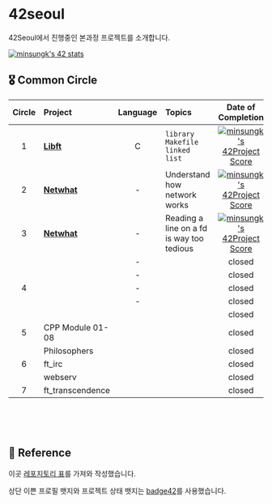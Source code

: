 # 42seoul  

42Seoul에서 진행중인 본과정 프로젝트를 소개합니다.  


[![minsungk's 42 stats](https://badge42.herokuapp.com/api/stats/minsungk)](https://github.com/JaeSeoKim/badge42)  

  
    

## 🎖 Common Circle  


| Circle | Project                | Language | Topics                                           | Date of Completion |
| :----: | :--------------------- | :------: | :----------------------------------------------- | :----------------: |
|   1    | [**Libft**](https://github.com/MinsoftK/libft) |    C     | `library` `Makefile` `linked list`               |   [![minsungk's 42Project Score](https://badge42.herokuapp.com/api/project/minsungk/Libft)](https://github.com/JaeSeoKim/badge42)    |
|   2    | [**Netwhat**](https://github.com/MinsoftK/netwhat)     |    -     | Understand how network works  |   [![minsungk's 42Project Score](https://badge42.herokuapp.com/api/project/minsungk/netwhat)](https://github.com/JaeSeoKim/badge42) |
|   3    |   [**Netwhat**](https://github.com/MinsoftK/get_next_line)   |    -    |  Reading a line on a fd is way too tedious |  [![minsungk's 42Project Score](https://badge42.herokuapp.com/api/project/minsungk/get_next_line)](https://github.com/JaeSeoKim/badge42)    |
|        |      |    -     |  |   closed    |
|        |      |    -     |  |   closed    |
|   4    |      |    -    |  |   closed    |
|        |      |    -     |                                                  |       closed       |
|        |      |          |                                                  |       closed       |
|   5    | CPP Module 01-08       |          |                                                  |       closed       |
|        | Philosophers           |          |                                                  |       closed       |
|   6    | ft_irc                 |          |                                                  |       closed       |
|        | webserv                |          |                                                  |       closed       |
|   7    | ft_transcendence       |          |                                                  |       closed       |

<br/>
<br/>
<br/>

## 📒 Reference
이곳 [레포지토리 표](https://github.com/365kim/42_cursus)를 가져와 작성했습니다.  

상단 이쁜 프로필 뱃지와 프로젝트 상태 뱃지는 [badge42](https://github.com/JaeSeoKim/badge42)를 사용했습니다.



